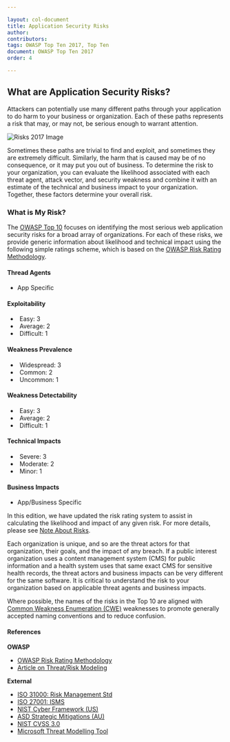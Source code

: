 ```yaml
---

layout: col-document
title: Application Security Risks
author:
contributors:
tags: OWASP Top Ten 2017, Top Ten
document: OWASP Top Ten 2017
order: 4

---
```


## What are Application Security Risks?

Attackers can potentially use many different paths through your application to do harm to your business or organization. Each of these paths represents a risk that may, or may not, be serious enough to warrant attention.

![Risks 2017 Image](/www-project-top-ten/assets/images/Risks-2017.png)

Sometimes these paths are trivial to find and exploit, and sometimes they are extremely difficult. Similarly, the harm that is caused may be of no consequence, or it may put you out of business. To determine the risk to your organization, you can evaluate the likelihood associated with each threat agent, attack vector, and security weakness and combine it with an estimate of the technical and business impact to your organization. Together, these factors determine your overall risk.

### What is My Risk?

The [OWASP Top 10](https://www2.owasp.org/www-project-top-ten) focuses on identifying the most serious web application security risks for a broad array of organizations. For each of these risks, we provide generic information about likelihood and technical impact using the following simple ratings scheme, which is based on the [OWASP Risk Rating Methodology]().  


#### Thread Agents
* App Specific

#### Exploitability
* <i class="fa fa-exclamation-triangle" style="color:red;padding-right:5px;"></i> Easy: 3 
* <i class="fa fa-exclamation-circle" style="color:orange;padding-right:5px;"></i>Average: 2
* <i class="fa fa-info-circle" style="color:yellow;background-color:black;border-radius:16px;"></i><span style="padding-left: 5px;">Difficult: 1</span>

#### Weakness Prevalence
* <i class="fa fa-exclamation-triangle" style="color:red;padding-right:5px;"></i> Widespread: 3 
* <i class="fa fa-exclamation-circle" style="color:orange;padding-right:5px;"></i>Common: 2
* <i class="fa fa-info-circle" style="color:yellow;background-color:black;border-radius:16px;"></i><span style="padding-left: 5px;">Uncommon: 1</span>

#### Weakness Detectability
* <i class="fa fa-exclamation-triangle" style="color:red;padding-right:5px;"></i> Easy: 3 
* <i class="fa fa-exclamation-circle" style="color:orange;padding-right:5px;"></i>Average: 2
* <i class="fa fa-info-circle" style="color:yellow;background-color:black;border-radius:16px;"></i><span style="padding-left: 5px;">Difficult: 1</span>

#### Technical Impacts
* <i class="fa fa-exclamation-triangle" style="color:red;padding-right:5px;"></i> Severe: 3 
* <i class="fa fa-exclamation-circle" style="color:orange;padding-right:5px;"></i>Moderate: 2
* <i class="fa fa-info-circle" style="color:yellow;background-color:black;border-radius:16px;"></i><span style="padding-left: 5px;">Minor: 1</span>

#### Business Impacts
* App/Business Specific


In this edition, we have updated the risk rating system to assist in calculating the likelihood and impact of any given risk. For more details, please see [Note About Risks](Top_10-2017_Note_About_Risks). 

Each organization is unique, and so are the threat actors for that organization, their goals, and the impact of any breach. If a public interest organization uses a content management system (CMS) for public information and a health system uses that same exact CMS for sensitive health records, the threat actors and business impacts can be very different for the same software. It is critical to understand the risk to your organization based on applicable threat agents and business impacts.



Where possible, the names of the risks in the Top 10 are aligned with [Common Weakness Enumeration (CWE)](https://cwe.mitre.org/) weaknesses to promote generally accepted naming conventions and to reduce confusion.


#### References

**OWASP**

* [OWASP Risk Rating Methodology]()
* [Article on Threat/Risk Modeling]()

**External**

* [ISO 31000: Risk Management Std](https://www.iso.org/iso-31000-risk-management.html)
* [ISO 27001: ISMS](https://www.iso.org/isoiec-27001-information-security.html)
* [NIST Cyber Framework (US)](https://www.nist.gov/cyberframework)
* [ASD Strategic Mitigations (AU)](https://www.asd.gov.au/infosec/mitigationstrategies.htm)
* [NIST CVSS 3.0](https://nvd.nist.gov/vuln-metrics/cvss/v3-calculator)
* [Microsoft Threat Modelling Tool](https://www.microsoft.com/en-us/download/details.aspx?id=49168)